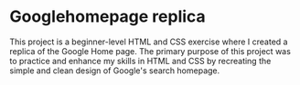 # Googlehomepage replica
This project is a beginner-level HTML and CSS exercise where I created a replica of the Google Home page. The primary purpose of this project was to practice and enhance my skills in HTML and CSS by recreating the simple and clean design of Google's search homepage.
